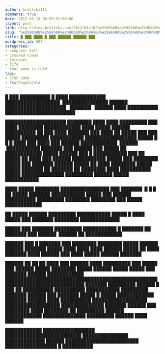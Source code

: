 ```yaml
---
author: brettski111
comments: true
date: 2012-01-18 06:09:31+00:00
layout: post
link: http://blog.brettski.com/2012/01/18/%e2%96%88%e2%96%88%e2%96%88%e2%96%88%e2%96%88%e2%96%88%e2%96%88%e2%96%88%e2%96%88%e2%96%88%e2%96%88%e2%96%88%e2%96%88%e2%96%88%e2%96%88%e2%96%88%e2%96%88%e2%96%88%e2%96%88%e2%96%88%e2%96%88%e2%96%88/
slug: '%e2%96%88%e2%96%88%e2%96%88%e2%96%88%e2%96%88%e2%96%88%e2%96%88%e2%96%88%e2%96%88%e2%96%88%e2%96%88%e2%96%88%e2%96%88%e2%96%88%e2%96%88%e2%96%88%e2%96%88%e2%96%88%e2%96%88%e2%96%88%e2%96%88%e2%96%88'
title: █ ███ ████ █ ███ ██████ ██████ ███
wordpress_id: 597
categories:
- computer hell
- crooked views
- Internet
- life
- that poop is cold
tags:
- STOP SOPA
- ThatPoopIsCold
---
```


█ ███ ██████████ █ ████ ████████████ ██████████████████  ███████████████ ██████ ████████████████████   ███████   ██████ ████ ██████████ ███████████████████████

████████████████████ ████████ ████ ████ █████████ ███ ████ ████████ ████████████ ████ █████ ██████ ██████████ ██ ███ ████ ███████ ███ ████ ██ █████ ███ ███ █████ █████████ ███████████ █████████████████ █████ █ █ █ ████ ███ ████ ███ ██████ ████████████  ██████  ███████████ ███████ ███ ██████ ███ █████ ██ ████████████ █████ ██████ ███ █ ███████████ ███ ██ █████ ██ ████ ███ ██████ ███████████ █████ ███ ████████ █████ ███ ███████ ██████ █████ ██ ████ ████████ █████ █████ ███████ ██ ███████ ██ ████████ ████ ██████████ █████ ██████████████ █████████ ██████ █████ ███████████

████ █████ ████████ ████████████████ ███ ███████  █ █ █ ██ █████ ███████ ███████████ █████ ███ ██████ ██████████ █████████ ████████ ████████ ███ █████ ████████████

██ █████ ██████ █████████ ███████████ █████ █ ████ █████ ███ ███████ ████████ █████████████

█████ ███ ███████ █████████ ███████████ █ ███████ ██ ███████ ███ ██████  ██████ ██ ████████████

██████ ███ █ ███████ ███ ████████ ████████ █████ ██████ ██████ ███████ █████ ████ ████ ████ ██████ █████ ██ ████ ███████ ████ ██████ ███ ████ █████ ██████ ███████

██████ ██ ██ ██ ████ ███ ██████ ████ █████████ ███ █████ ███ ██████ █████ ████████ █████ ██████ █████ █████ ███ ███████ ██████ ████████████ ████████████████████████████████████████████████████████████████████████████ ███████ █████████ ██████ █ ███ ██ ██████████ ██████████ ███████████ █████████ ███████ ██████ ███ ███████ █████ █ █████ ████████████ ███████ ██████ ████ ██████████ ██████████████████ ██████████████████ ██████████████ ███████ ██████ ███ ████████ ████ ████████ ██ █████████ ██████ ████████████ ██████████████ █████████ ██████ ████ ██████

████████████ █████████████████ █████████████████████████ ███████████████ █████████████ ██████ ████████████████████████ █████████████████ █ ██████████
